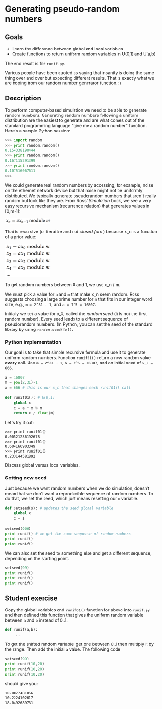 # Generating pseudo-random numbers

## Goals

* Learn the difference between global and local variables
* Create functions to return uniform random variables in U(0,1) and U(a,b)

The end result is file `runif.py`.

Various people have been quoted as saying that insanity is doing the same thing over and over but expecting different results. That is exactly what we are hoping from our random number generator function. :)

## Description

To perform computer-based simulation we need to be able to generate random numbers. Generating random numbers following a uniform distribution are the easiest to generate and are what comes out of the standard programming language "give me a random number" function.  Here's a sample Python session:

```python
>>> import random
>>> print random.random()
0.154338190444
>>> print random.random()
0.167115291399
>>> print random.random()
0.107516067611
>>> 
```

We could generate real random numbers by accessing, for example, noise on the ethernet network device but that noise might not be uniformly distributed. We typically generate pseudorandom numbers that aren't really random but look like they are. From Ross' *Simulation* book,  we see a very easy recursive mechanism (recurrence relation) that generates values in [0,m-1]:

<img src=figures/runif-recurrence.png width=150>

That is recursive (or iterative and not *closed form*) because x_n is a function of a prior value:

<img src=figures/runif-recurrence2.png width=150>

To get random numbers between 0 and 1, we use x_n / m.

We must pick a value for `a` and `m` that make x_n seem random. Ross suggests choosing a large prime number for `m` that fits in our integer word size, e.g., `m = 2^31 - 1`, and `a = 7^5 = 16807`.

Initially we set a value for x_0, called the *random seed* (it is not the first random number). Every seed leads to a different sequence of pseudorandom numbers. (In Python, you can set the seed of the standard library by using `random.seed([x])`.

### Python implementation

Our goal is to take that simple recursive formula and use it to generate uniform random numbers. Function `runif01()` return a new random value **every** call. Use `m = 2^31 - 1`, `a = 7^5 = 16807`, and an initial seed of `x_0 = 666`.


```python
a = 16807
m = pow(2,31)-1
x = 666 # this is our x_n that changes each runif01() call

def runif01(): # U(0,1)
	global x
	x = a * x % m
	return x / float(m)
```

Let's try it out:

```
>>> print runif01()
0.00521236192678
>>> print runif01()
0.604166903349
>>> print runif01()
0.233144581892
```

Discuss global versus local variables.

### Setting new seed

Just because we want random numbers when we do simulation, doesn't mean that we don't want a reproducible sequence of random numbers. To do that, we set the seed, which just means resetting our `x` variable.

```python
def setseed(s): # updates the seed global variable
    global x
    x = s

setseed(666)
print runif() # we get the same sequence of random numbers
print runif()
print runif()
```

We can also set the seed to something else and get a different sequence, depending on the starting point.

```python
setseed(99)
print runif()
print runif()
print runif()
```

## Student exercise

Copy the global variables and `runif01()` function for above into `runif.py` and then defined this function that gives the uniform random variable between `a` and `b` instead of 0..1.

```python
def runif(a,b):
    ...
```

To get the shifted random variable, get one between 0..1 then multiply it by the range. Then add the initial `a` value. The following code

```python
setseed(99)
print runif(10,20)
print runif(10,20)
print runif(10,20)
```

should give you:

```
10.0077481056
10.2224102617
18.0492689731
```